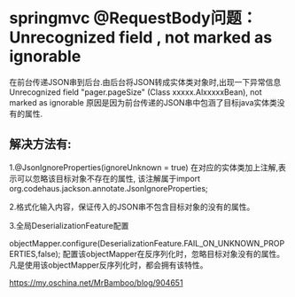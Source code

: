 # springmvc @RequestBody问题：Unrecognized field , not marked as ignorable

在前台传递JSON串到后台.由后台将JSON转成实体类对象时,出现一下异常信息
Unrecognized field "pager.pageSize" (Class xxxxx.AlxxxxxBean), not marked as ignorable
原因是因为前台传递的JSON串中包涵了目标java实体类没有的属性.

## 解决方法有:

1.@JsonIgnoreProperties(ignoreUnknown = true) 
在对应的实体类加上注解,表示可以忽略该目标对象不存在的属性,
该注解属于import org.codehaus.jackson.annotate.JsonIgnoreProperties;

2.格式化输入内容，保证传入的JSON串不包含目标对象的没有的属性。

3.全局DeserializationFeature配置

objectMapper.configure(DeserializationFeature.FAIL_ON_UNKNOWN_PROPERTIES,false);
配置该objectMapper在反序列化时，忽略目标对象没有的属性。凡是使用该objectMapper反序列化时，都会拥有该特性。 



https://my.oschina.net/MrBamboo/blog/904651